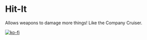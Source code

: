 # Hit-It
Allows weapons to damage more things! Like the Company Cruiser.

[![ko-fi](https://ko-fi.com/img/githubbutton_sm.svg)](https://ko-fi.com/C0C810N5LV)
